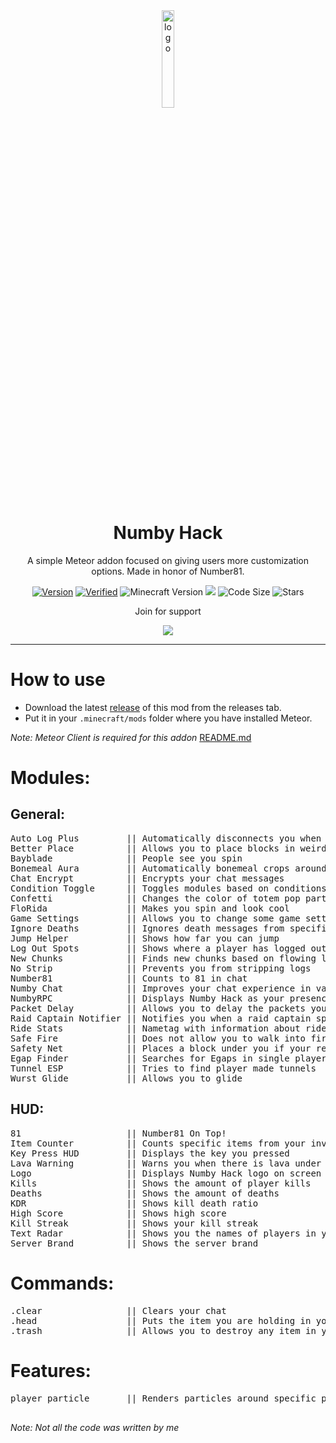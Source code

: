 <div align="center">
  <!-- Logo and Title -->
  <img src="https://raw.githubusercontent.com/cqb13/Numby-hack/main/src/main/resources/assets/numby-hack/textures/icon.png" alt="logo" width="20%"/>
  <h1>Numby Hack</h1>
  <p>A simple Meteor addon focused on giving users more customization options. Made in honor of Number81.</p>

  <!-- Fancy badges -->

<a href="https://github.com/cqb13/Numby-hack/releases"><img src="https://img.shields.io/badge/Version-v2.2-green" alt="Version"></a>
<a href="https://anticope.ml/addons/?"><img src="https://img.shields.io/badge/Verified-Yes!-green" alt="Verified"></a>
<img src="https://img.shields.io/badge/Minecraft%20Version-1.21.4-green" alt="Minecraft Version">
<img src="https://img.shields.io/github/downloads/cqb13/Numby-hack/total?color=green">
<img src="https://img.shields.io/github/languages/code-size/cqb13/Numby-hack?color=green" alt="Code Size">
<img src="https://img.shields.io/github/stars/cqb13/Numby-hack?color=green" alt="Stars">

<p>Join for support<p>
<a href="https://discord.gg/TtmQs7BzPJ"><img src="https://invidget.switchblade.xyz/TtmQs7BzPJ"></a>

</div>

<hr />

# How to use

- Download the latest [release](/../../releases) of this mod from the releases tab.
- Put it in your `.minecraft/mods` folder where you have installed Meteor.

_Note: Meteor Client is required for this addon_
[README.md](README.md)

<h1>Modules:</h1>
<h2>General:</h2>
<pre>
Auto Log Plus         || Automatically disconnects you when a specific condition is met
Better Place          || Allows you to place blocks in weird ways
Bayblade              || People see you spin
Bonemeal Aura         || Automatically bonemeal crops around the player
Chat Encrypt          || Encrypts your chat messages
Condition Toggle      || Toggles modules based on conditions
Confetti              || Changes the color of totem pop particles
FloRida               || Makes you spin and look cool
Game Settings         || Allows you to change some game settings
Ignore Deaths         || Ignores death messages from specific players
Jump Helper           || Shows how far you can jump
Log Out Spots         || Shows where a player has logged out
New Chunks            || Finds new chunks based on flowing liquids
No Strip              || Prevents you from stripping logs
Number81              || Counts to 81 in chat
Numby Chat            || Improves your chat experience in various ways
NumbyRPC              || Displays Numby Hack as your presence on Discord
Packet Delay          || Allows you to delay the packets you send to a servera
Raid Captain Notifier || Notifies you when a raid captain spawns, good for waiting in outposts on bad servers.
Ride Stats            || Nametag with information about rideable entities.
Safe Fire             || Does not allow you to walk into fire sources
Safety Net            || Places a block under you if your reach a set Y level
Egap Finder           || Searches for Egaps in single players and saves their location
Tunnel ESP            || Tries to find player made tunnels
Wurst Glide           || Allows you to glide
</pre>
<h2>HUD:</h2>
<pre>
81                    || Number81 On Top!
Item Counter          || Counts specific items from your inventory
Key Press HUD         || Displays the key you pressed
Lava Warning          || Warns you when there is lava under you
Logo                  || Displays Numby Hack logo on screen
Kills                 || Shows the amount of player kills
Deaths                || Shows the amount of deaths
KDR                   || Shows kill death ratio
High Score            || Shows high score
Kill Streak           || Shows your kill streak
Text Radar            || Shows you the names of players in your render distance along with their stats
Server Brand          || Shows the server brand
</pre>
<h1>Commands:</h1>
<pre>
.clear                || Clears your chat
.head                 || Puts the item you are holding in your head slot
.trash                || Allows you to destroy any item in your hand
</pre>
<h1>Features:</h1>
<pre>
player particle       || Renders particles around specific players

</pre>

_Note: Not all the code was written by me_
